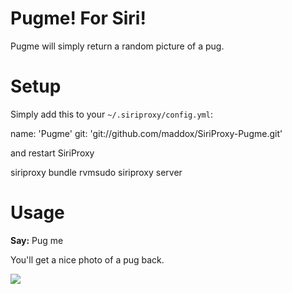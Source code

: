 # Pugme! For Siri!

Pugme will simply return a random picture of a pug.

# Setup

Simply add this to your `~/.siriproxy/config.yml`:

  name: 'Pugme'
  git: 'git://github.com/maddox/SiriProxy-Pugme.git'

and restart SiriProxy

  siriproxy bundle
  rvmsudo siriproxy server

# Usage
**Say:** Pug me

You'll get a nice photo of a pug back.

![](http://f.cl.ly/items/0D0J3p3k290Y472P2O2x/image.jpg)